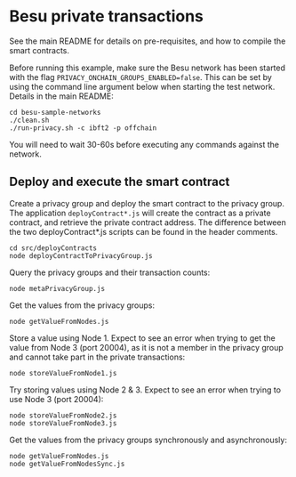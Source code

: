# Besu private transactions
See the main README for details on pre-requisites, and how to compile the smart contracts.

Before running this example, make sure the Besu network has been started with the 
flag `PRIVACY_ONCHAIN_GROUPS_ENABLED=false`. This can be set by using the command
line argument below when starting the test network. Details in the main README:

```
cd besu-sample-networks
./clean.sh
./run-privacy.sh -c ibft2 -p offchain
```

You will need to wait 30-60s before executing any commands against the network.

## Deploy and execute the smart contract
Create a privacy group and deploy the smart contract to the privacy group. The application `deployContract*.js` will create the contract as a private contract, and retrieve the private contract address. The difference between the two deployContract*.js scripts can be found in the header comments.

```
cd src/deployContracts
node deployContractToPrivacyGroup.js
```

Query the privacy groups and their transaction counts:

```
node metaPrivacyGroup.js
```

Get the values from the privacy groups:

```
node getValueFromNodes.js
```

Store a value using Node 1. Expect to see an error when trying to get the value from Node 3 (port 20004), as it is not a member in the privacy group and cannot take part in the private transactions:

```
node storeValueFromNode1.js
```

Try storing values using Node 2 & 3. Expect to see an error when trying to use Node 3 (port 20004):

```
node storeValueFromNode2.js
node storeValueFromNode3.js
```

Get the values from the privacy groups synchronously and asynchronously:

```
node getValueFromNodes.js
node getValueFromNodesSync.js
```
